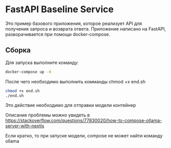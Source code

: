 # FastAPI Baseline Service
Это пример базового приложения, которое реализует API для получения запроса и возврата ответа.
Приложение написано на FastAPI, разворачивается при помощи docker-compose.

## Сборка
Для запуска выполните команду:

```bash
docker-compose up -d
```
После чего необходимо выполнить комманды chmod +x end.sh
```bash
chmod +x end.sh
./end.sh
```
Это действие необходимо для отправки модели контейнер

Описание проблемы можно увидеть в https://stackoverflow.com/questions/77830020/how-to-compose-ollama-server-with-nextjs

Если кратко, то при запуске модели, compose не может найти команду ollama

